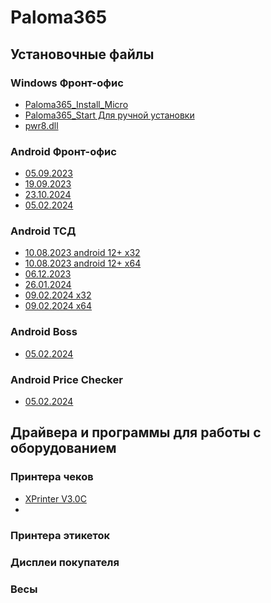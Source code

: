 # Paloma365
## Установочные файлы
### Windows Фронт-офис
- [Paloma365_Install_Micro](https://github.com/Vladsoftik/Paloma365_public/raw/master/%D0%A3%D1%81%D1%82%D0%B0%D0%BD%D0%BE%D0%B2%D0%BE%D1%87%D0%BD%D1%8B%D0%B5%20%D1%84%D0%B0%D0%B9%D0%BB%D1%8B/Paloma365_Install_Micro.exe)
- [Paloma365_Start Для ручной установки](https://github.com/Vladsoftik/Paloma365_public/raw/master/%D0%A3%D1%81%D1%82%D0%B0%D0%BD%D0%BE%D0%B2%D0%BE%D1%87%D0%BD%D1%8B%D0%B5%20%D1%84%D0%B0%D0%B9%D0%BB%D1%8B/Paloma365_Start.exe)
- [pwr8.dll](https://github.com/Vladsoftik/Paloma365_public/blob/master/%D0%A3%D1%81%D1%82%D0%B0%D0%BD%D0%BE%D0%B2%D0%BE%D1%87%D0%BD%D1%8B%D0%B5%20%D1%84%D0%B0%D0%B9%D0%BB%D1%8B/pwr8.dll)
### Android Фронт-офис 
- [05.09.2023](https://github.com/Vladsoftik/Paloma365_public/blob/master/%D0%A3%D1%81%D1%82%D0%B0%D0%BD%D0%BE%D0%B2%D0%BE%D1%87%D0%BD%D1%8B%D0%B5%20%D1%84%D0%B0%D0%B9%D0%BB%D1%8B/Paloma365_Front%20(05.09.2023)%20x32.apk)
- [19.09.2023](https://github.com/Vladsoftik/Paloma365_public/blob/master/%D0%A3%D1%81%D1%82%D0%B0%D0%BD%D0%BE%D0%B2%D0%BE%D1%87%D0%BD%D1%8B%D0%B5%20%D1%84%D0%B0%D0%B9%D0%BB%D1%8B/Paloma365_Front%20(24).apk)
- [23.10.2024](https://github.com/Vladsoftik/Paloma365_public/blob/master/%D0%A3%D1%81%D1%82%D0%B0%D0%BD%D0%BE%D0%B2%D0%BE%D1%87%D0%BD%D1%8B%D0%B5%20%D1%84%D0%B0%D0%B9%D0%BB%D1%8B/Paloma365_Front%20-%202023-10-24.apk)
- [05.02.2024](https://github.com/Vladsoftik/Paloma365_public/blob/master/%D0%A3%D1%81%D1%82%D0%B0%D0%BD%D0%BE%D0%B2%D0%BE%D1%87%D0%BD%D1%8B%D0%B5%20%D1%84%D0%B0%D0%B9%D0%BB%D1%8B/Paloma365_Front%20-%2005.02.2024.apk)
### Android ТСД
- [10.08.2023 android 12+ х32](https://github.com/Vladsoftik/Paloma365_public/blob/master/%D0%A3%D1%81%D1%82%D0%B0%D0%BD%D0%BE%D0%B2%D0%BE%D1%87%D0%BD%D1%8B%D0%B5%20%D1%84%D0%B0%D0%B9%D0%BB%D1%8B/paloma365tsd32.apk)
- [10.08.2023 android 12+ х64](https://github.com/Vladsoftik/Paloma365_public/blob/master/%D0%A3%D1%81%D1%82%D0%B0%D0%BD%D0%BE%D0%B2%D0%BE%D1%87%D0%BD%D1%8B%D0%B5%20%D1%84%D0%B0%D0%B9%D0%BB%D1%8B/paloma365tsd64.apk)
- [06.12.2023](https://github.com/Vladsoftik/Paloma365_public/blob/master/%D0%A3%D1%81%D1%82%D0%B0%D0%BD%D0%BE%D0%B2%D0%BE%D1%87%D0%BD%D1%8B%D0%B5%20%D1%84%D0%B0%D0%B9%D0%BB%D1%8B/paloma365tsd.apk)
- [26.01.2024](https://github.com/Vladsoftik/Paloma365_public/blob/master/%D0%A3%D1%81%D1%82%D0%B0%D0%BD%D0%BE%D0%B2%D0%BE%D1%87%D0%BD%D1%8B%D0%B5%20%D1%84%D0%B0%D0%B9%D0%BB%D1%8B/paloma365tsd%2026.01.2024.apk)
- [09.02.2024 х32](https://github.com/Vladsoftik/Paloma365_public/blob/master/%D0%A3%D1%81%D1%82%D0%B0%D0%BD%D0%BE%D0%B2%D0%BE%D1%87%D0%BD%D1%8B%D0%B5%20%D1%84%D0%B0%D0%B9%D0%BB%D1%8B/paloma365tsd09.02.24%20x32.apk)
- [09.02.2024 х64](https://github.com/Vladsoftik/Paloma365_public/blob/master/%D0%A3%D1%81%D1%82%D0%B0%D0%BD%D0%BE%D0%B2%D0%BE%D1%87%D0%BD%D1%8B%D0%B5%20%D1%84%D0%B0%D0%B9%D0%BB%D1%8B/paloma365tsd09.02.24%20x64.apk)

### Android Boss
- [05.02.2024](https://github.com/Vladsoftik/Paloma365_public/blob/master/%D0%A3%D1%81%D1%82%D0%B0%D0%BD%D0%BE%D0%B2%D0%BE%D1%87%D0%BD%D1%8B%D0%B5%20%D1%84%D0%B0%D0%B9%D0%BB%D1%8B/Paloma365_Front%20-%2005.02.2024.apk)
### Android Price Checker
- [05.02.2024](https://github.com/Vladsoftik/Paloma365_public/blob/master/%D0%A3%D1%81%D1%82%D0%B0%D0%BD%D0%BE%D0%B2%D0%BE%D1%87%D0%BD%D1%8B%D0%B5%20%D1%84%D0%B0%D0%B9%D0%BB%D1%8B/Paloma365_Front%20-%2005.02.2024.apk)
## Драйвера и программы для работы с оборудованием
### Принтера чеков 
- [XPrinter V3.0C](https://github.com/Vladsoftik/Paloma365_public/raw/master/%D0%A1%D0%BE%D1%84%D1%82%20%D0%B4%D0%BB%D1%8F%20%D0%BE%D0%B1%D0%BE%D1%80%D1%83%D0%B4%D0%BE%D0%B2%D0%B0%D0%BD%D0%B8%D1%8F/XPrinter%20V3.0C.zip)
- 
### Принтера этикеток
### Дисплеи покупателя
### Весы

